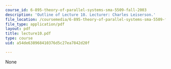```yaml
---
course_id: 6-895-theory-of-parallel-systems-sma-5509-fall-2003
description: 'Outline of Lecture 10. Lecturer: Charles Leiserson.'
file_location: /coursemedia/6-895-theory-of-parallel-systems-sma-5509-fall-2003/a54de638968410376d5c27ea7842d20f_lecture10.pdf
file_type: application/pdf
layout: pdf
title: lecture10.pdf
type: course
uid: a54de638968410376d5c27ea7842d20f

---
```

None